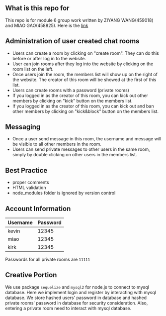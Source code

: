 ## What is this repo for
This repo is for module 6 group work written by ZIYANG WANG(459018) and MIAO GAO(458825).
Here is the [link]()

## Administration of user created chat rooms
+ Users can create a room by clicking on "create room". They can do this before or after log in to the website.
+ User can join rooms after they log into the website by clicking on the room list on the left.
+ Once users join the room, the members list will show up on the right of the website. The creator of this room will be showed at the first of this list.
+ Users can create rooms with a password (private rooms)
+ If you logged in as the creator of this room, you can kick out other members by clicking on "kick" button on the members list.
+ If you logged in as the creator of this room, you can kick out and ban other members by clicking on "kick&block" button on the members list.

## Messaging
+ Once a user send message in this room, the username and message will be visible to all other members in the room.
+ Users can send private messages to other users in the same room, simply by double clicking on other users in the members list.

## Best Practice
+ proper comments
+ HTML validation
+ node_modules folder is ignored by version control

## Account Information
|Username|Password|
|--------|--------|
|kevin|12345|
|miao|12345|
|kirk|12345|

Passwords for all private rooms are ```11111```

## Creative Portion
We use package ```sequelize``` and ```mysql2``` for node.js to connect to mysql database. Here we implement login and register by interacting with mysql database. We store hashed users' password in database and hashed private rooms' password in database for security consideration. Also, entering a private room need to interact with mysql database.